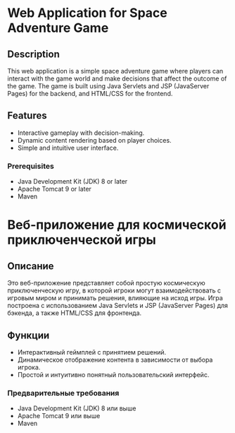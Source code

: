 # Web Application for Space Adventure Game

## Description

This web application is a simple space adventure game where players can interact with the game world and make decisions that affect the outcome of the game. The game is built using Java Servlets and JSP (JavaServer Pages) for the backend, and HTML/CSS for the frontend.

## Features

- Interactive gameplay with decision-making.
- Dynamic content rendering based on player choices.
- Simple and intuitive user interface.

### Prerequisites

- Java Development Kit (JDK) 8 or later
- Apache Tomcat 9 or later
- Maven


# Веб-приложение для космической приключенческой игры

## Описание

Это веб-приложение представляет собой простую космическую приключенческую игру, в которой игроки могут взаимодействовать с игровым миром и принимать решения, влияющие на исход игры. Игра построена с использованием Java Servlets и JSP (JavaServer Pages) для бэкенда, а также HTML/CSS для фронтенда.

## Функции

- Интерактивный геймплей с принятием решений.
- Динамическое отображение контента в зависимости от выбора игрока.
- Простой и интуитивно понятный пользовательский интерфейс.

### Предварительные требования

- Java Development Kit (JDK) 8 или выше
- Apache Tomcat 9 или выше
- Maven
